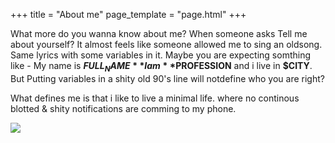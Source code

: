 +++
title = "About me"
page_template = "page.html"
+++

What more do you wanna know about me?
When someone asks Tell me about yourself? It almost feels like someone allowed me to sing an oldsong. Same lyrics with some variables in it. Maybe you are expecting somthing like - My name is **$FULL_NAME** I am **$PROFESSION** and i live in **$CITY**. But Putting variables in a shity old 90's line will notdefine who you are right?





What defines me is that i like to live a minimal life. where no continous blotted & shity notifications are comming to my phone.


![](/custom_img/rabit.gif)

